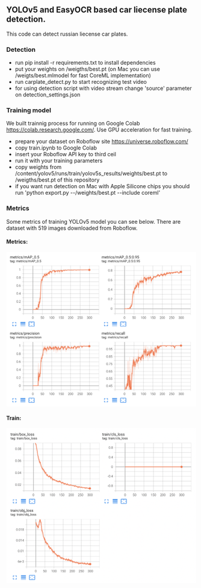 ## YOLOv5 and EasyOCR based car liecense plate detection.

This code can detect russian liecense car plates.
### Detection
- run pip install -r requirements.txt to install dependencies
- put your weights on /weigths/best.pt (on Mac you can use /weigts/best.mlmodel for fast CoreML implementation)
- run carplate_detect.py to start recognizing test video
- for using detection script with video stream change 'source' parameter on detection_settings.json

### Training model
We built trainnig process for running on Google Colab https://colab.research.google.com/. Use GPU acceleration for fast training.

- prepare your dataset on Roboflow site https://universe.roboflow.com/
- copy train.ipynb to Google Colab
- insert your Roboflow API key to third ceil
- run it with your training parameters
- copy weights from /content/yolov5/runs/train/yolov5s_results/weights/best.pt to /weigths/best.pt of this repository
- if you want run detection on Mac with Apple Silicone chips you should run 'python export.py --/weights/best.pt --include coreml'

### Metrics
Some metrics of training YOLOv5 model you can see below. There are dataset with 519 images downloaded from Roboflow.

#### Metrics:
<picture>
  <source media="(prefers-color-scheme: dark)" srcset="https://github.com/pandakov/yolo5_car_detection/blob/master/metrics/metrics_dark.png">
  <source media="(prefers-color-scheme: light)" srcset="https://github.com/pandakov/yolo5_car_detection/blob/master/metrics/metrics.png">
  <img alt="Some training metrics" src="https://github.com/pandakov/yolo5_car_detection/blob/master/metrics/metrics.png">
</picture>

#### Train:
<picture>
  <source media="(prefers-color-scheme: dark)" srcset="https://github.com/pandakov/yolo5_car_detection/blob/master/metrics/train_dark.png">
  <source media="(prefers-color-scheme: light)" srcset="https://github.com/pandakov/yolo5_car_detection/blob/master/metrics/train.png">
  <img alt="Some training metrics" src="https://github.com/pandakov/yolo5_car_detection/blob/master/metrics/train.png">
</picture>